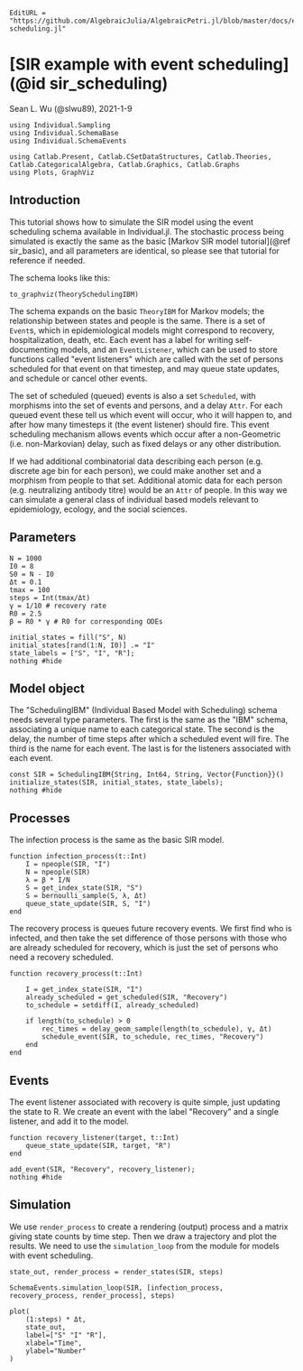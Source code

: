 ```@meta
EditURL = "https://github.com/AlgebraicJulia/AlgebraicPetri.jl/blob/master/docs/examples/sir-scheduling.jl"
```

# [SIR example with event scheduling](@id sir_scheduling)
Sean L. Wu (@slwu89), 2021-1-9

````@example sir-scheduling
using Individual.Sampling
using Individual.SchemaBase
using Individual.SchemaEvents

using Catlab.Present, Catlab.CSetDataStructures, Catlab.Theories, Catlab.CategoricalAlgebra, Catlab.Graphics, Catlab.Graphs
using Plots, GraphViz
````

## Introduction
This tutorial shows how to simulate the SIR model using the event scheduling schema available in Individual.jl. The stochastic
process being simulated is exactly the same as the basic [Markov SIR model tutorial](@ref sir_basic), and all parameters
are identical, so please see that tutorial for reference if needed.

The schema looks like this:

````@example sir-scheduling
to_graphviz(TheorySchedulingIBM)
````

The schema expands on the basic `TheoryIBM` for Markov models; the relationship between states and people is the same.
There is a set of `Event`s, which in epidemiological models might correspond to recovery, hospitalization, death, etc.
Each event has a label for writing self-documenting models, and an `EventListener`, which can be used to store
functions called "event listeners" which are called with the set of persons scheduled for that event on that timestep, and
may queue state updates, and schedule or cancel other events.

The set of scheduled (queued) events is also a set `Scheduled`, with morphisms into the set of events and persons, and a delay `Attr`.
For each queued event these tell us which event will occur, who it will happen to, and after how many timesteps it (the event listener) should fire.
This event scheduling mechanism allows events which occur after a non-Geometric (i.e. non-Markovian) delay, such as fixed delays
or any other distribution.

If we had additional combinatorial data describing each person (e.g. discrete age bin for each person), we could make another set and a morphism from people to that set.
Additional atomic data for each person (e.g. neutralizing antibody titre) would be an `Attr` of people. In this way we can simulate
a general class of individual based models relevant to epidemiology, ecology, and the social sciences.

## Parameters

````@example sir-scheduling
N = 1000
I0 = 8
S0 = N - I0
Δt = 0.1
tmax = 100
steps = Int(tmax/Δt)
γ = 1/10 # recovery rate
R0 = 2.5
β = R0 * γ # R0 for corresponding ODEs

initial_states = fill("S", N)
initial_states[rand(1:N, I0)] .= "I"
state_labels = ["S", "I", "R"];
nothing #hide
````

## Model object

The "SchedulingIBM" (Individual Based Model with Scheduling) schema needs several type parameters.
The first is the same as the "IBM" schema, associating a unique name to each categorical state.
The second is the delay, the number of time steps after which a scheduled event will fire.
The third is the name for each event. The last is for the listeners associated with each event.

````@example sir-scheduling
const SIR = SchedulingIBM{String, Int64, String, Vector{Function}}()
initialize_states(SIR, initial_states, state_labels);
nothing #hide
````

## Processes

The infection process is the same as the basic SIR model.

````@example sir-scheduling
function infection_process(t::Int)
    I = npeople(SIR, "I")
    N = npeople(SIR)
    λ = β * I/N
    S = get_index_state(SIR, "S")
    S = bernoulli_sample(S, λ, Δt)
    queue_state_update(SIR, S, "I")
end
````

The recovery process is queues future recovery events. We first find who is infected,
and then take the set difference of those persons with those who are already scheduled for
recovery, which is just the set of persons who need a recovery scheduled.

````@example sir-scheduling
function recovery_process(t::Int)

    I = get_index_state(SIR, "I")
    already_scheduled = get_scheduled(SIR, "Recovery")
    to_schedule = setdiff(I, already_scheduled)

    if length(to_schedule) > 0
        rec_times = delay_geom_sample(length(to_schedule), γ, Δt)
        schedule_event(SIR, to_schedule, rec_times, "Recovery")
    end
end
````

## Events

The event listener associated with recovery is quite simple, just updating the state to R.
We create an event with the label "Recovery" and a single listener, and add it to the model.

````@example sir-scheduling
function recovery_listener(target, t::Int)
    queue_state_update(SIR, target, "R")
end

add_event(SIR, "Recovery", recovery_listener);
nothing #hide
````

## Simulation

We use `render_process` to create a rendering (output) process and
a matrix giving state counts by time step. Then we draw a trajectory and plot the results.
We need to use the `simulation_loop` from the module for models with event scheduling.

````@example sir-scheduling
state_out, render_process = render_states(SIR, steps)

SchemaEvents.simulation_loop(SIR, [infection_process, recovery_process, render_process], steps)

plot(
    (1:steps) * Δt,
    state_out,
    label=["S" "I" "R"],
    xlabel="Time",
    ylabel="Number"
)
````

